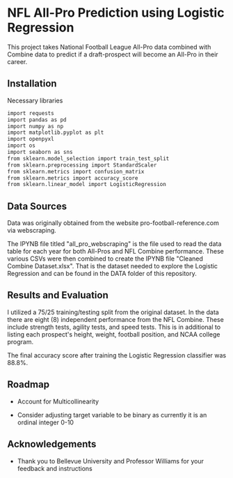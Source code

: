 
# NFL All-Pro Prediction using Logistic Regression

This project takes National Football League All-Pro data combined with Combine data to predict if a draft-prospect will become an All-Pro in their career.
## Installation

Necessary libraries

```bash
import requests
import pandas as pd
import numpy as np
import matplotlib.pyplot as plt
import openpyxl
import os
import seaborn as sns
from sklearn.model_selection import train_test_split
from sklearn.preprocessing import StandardScaler
from sklearn.metrics import confusion_matrix
from sklearn.metrics import accuracy_score
from sklearn.linear_model import LogisticRegression
```
    
## Data Sources

Data was originally obtained from the website pro-football-reference.com via webscraping.

The IPYNB file titled "all_pro_webscraping" is the file used to read the data table for each year for both All-Pros and NFL Combine performance. These various CSVs were then combined to create the IPYNB file "Cleaned Combine Dataset.xlsx". That is the dataset needed to explore the Logistic Regression and can be found in the DATA folder of this repository.


## Results and Evaluation

I utilized a 75/25 training/testing split from the original dataset. In the data there are eight (8) independent performance from the NFL Combine. These include strength tests, agility tests, and speed tests. This is in additional to listing each prospect's height, weight, football position, and NCAA college program.

The final accuracy score after training the Logistic Regression classifier was 88.8%. 
## Roadmap

- Account for Multicollinearity

- Consider adjusting target variable to be binary as currently it is an ordinal integer 0-10


## Acknowledgements

 - Thank you to Bellevue University and Professor Williams for your feedback and instructions


